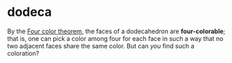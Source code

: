 # dodeca #

By the [Four color theorem](http://en.wikipedia.org/wiki/Four_color_theorem),
the faces of a dodecahedron are **four-colorable**; that is, one can pick a
color among four for each face in such a way that no two adjacent faces share
the same color. But can _you_ find such a coloration?
